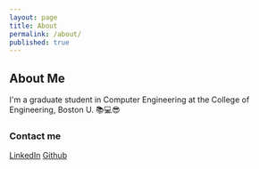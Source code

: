 ```yaml
---
layout: page
title: About
permalink: /about/
published: true
---
```


## About Me

I'm a graduate student in Computer Engineering at the College of Engineering, Boston U. 📚💻😎

### Contact me

[LinkedIn](https://www.linkedin.com/in/nihardwivedi/)
[Github](https://github.com/nihardwivedi)
